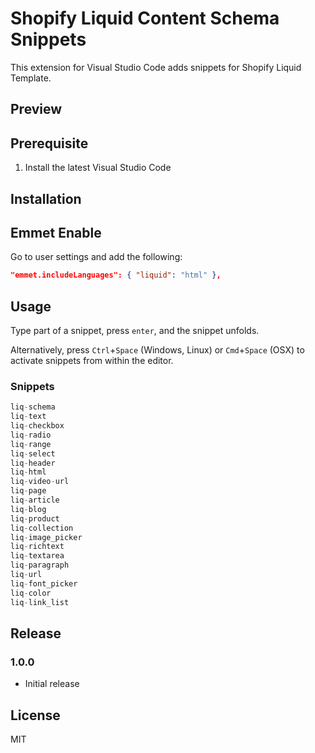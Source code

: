 # Shopify Liquid Content Schema Snippets

This extension for Visual Studio Code adds snippets for Shopify Liquid Template.

## Preview

## Prerequisite

1. Install the latest Visual Studio Code

## Installation

## Emmet Enable

Go to user settings and add the following:

```json
"emmet.includeLanguages": { "liquid": "html" },
```

## Usage

Type part of a snippet, press `enter`, and the snippet unfolds.

Alternatively, press `Ctrl`+`Space` (Windows, Linux) or `Cmd`+`Space` (OSX) to activate snippets from within the editor.

### Snippets

```javascript
liq-schema
liq-text
liq-checkbox
liq-radio
liq-range
liq-select
liq-header
liq-html
liq-video-url
liq-page
liq-article
liq-blog
liq-product
liq-collection
liq-image_picker
liq-richtext
liq-textarea
liq-paragraph
liq-url
liq-font_picker
liq-color
liq-link_list
```

## Release

### 1.0.0

- Initial release

## License

MIT
